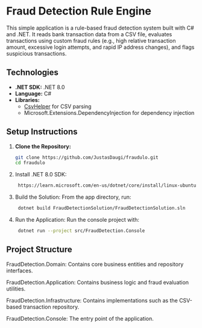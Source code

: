 # Fraud Detection Rule Engine

This simple application is a rule-based fraud detection system built with C# and .NET. It reads bank transaction data from a CSV file, evaluates transactions using custom fraud rules (e.g., high relative transaction amount, excessive login attempts, and rapid IP address changes), and flags suspicious transactions.

## Technologies

- **.NET SDK:** .NET 8.0
- **Language:** C#
- **Libraries:**
  - [CsvHelper](https://github.com/JoshClose/CsvHelper) for CSV parsing
  - Microsoft.Extensions.DependencyInjection for dependency injection

## Setup Instructions

1. **Clone the Repository:**
   ```bash
   git clone https://github.com/JustasDaugi/fraudulo.git
   cd fraudulo

2. Install .NET 8.0 SDK:
   ```bash
    https://learn.microsoft.com/en-us/dotnet/core/install/linux-ubuntu-install?tabs=dotnet9&pivots=os-linux-ubuntu-2410

3. Build the Solution: From the app directory, run:
   ```bash
    dotnet build FraudDetectionSolution/FraudDetectionSolution.sln

4. Run the Application: Run the console project with:
   ```bash
    dotnet run --project src/FraudDetection.Console


## Project Structure

FraudDetection.Domain: Contains core business entities and repository interfaces.

FraudDetection.Application: Contains business logic and fraud evaluation utilities.

FraudDetection.Infrastructure: Contains implementations such as the CSV-based transaction repository.

FraudDetection.Console: The entry point of the application.